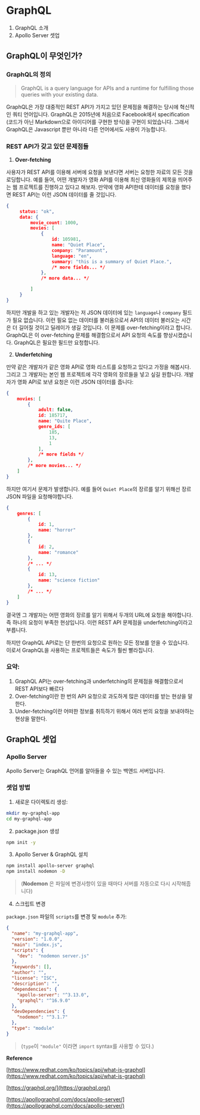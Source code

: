 # GraphQL

1) GraphQL 소개
2) Apollo Server 셋업

## GraphQL이 무엇인가?

### GraphQL의 정의

> GraphQL is a query language for APIs and a runtime for fulfilling those queries with your existing data. 

GraphQL은 가장 대중적인 REST API가 가지고 있던 문제점을 해결하는 당시에 혁신적인 쿼티 언어입니다. GraphQL은 2015년에 처음으로 Facebook에서 specification (코드가 아닌 Markdown으로 아이디어를 구현한 방식)을 구현이 되었습니다. 그래서 GraphQL은 Javascript 뿐만 아니라 다른 언어에서도 사용이 가능합니다. 

### REST API가 갖고 있던 문제점들
 1. **Over-fetching**

   사용자가 REST API를 이용해 서버에 요청을 보낸다면 서버는 요청한 자료의 모든 것을 로딩합니다. 예를 들어, 어떤 개발자가 영화 API를 이용해 최신 영화들의 제목을 띄어주는 웹 프로젝트를 진행하고 있다고 해보자. 만약에 영화 API한테 데이터를 요청을 했다면 REST API는 이런 JSON 데이터를 줄 것입니다. 
   ```JSON
   {
        status: "ok",
        data: {
            movie_count: 1000,
            movies: [
                {
                    id: 105981,
                    name: "Quiet Place",
                    company: "Paramount",
                    language: "en",
                    summary: "this is a summary of Quiet Place.",
                    /* more fields... */
                },
                /* more data... */

            ]
        }
   }
   ```

   하지만 개발을 하고 있는 개발자는 저 JSON 데이터에 있는 `language`나 `company` 필드가 필요 없습니다. 이런 필요 없는 데이터를 불러옴으로서 API의 데이터 불러오는 시간은 더 길어질 것이고 딜레이가 생길 것입니다. 이 문제를 over-fetching이라고 합니다. GraphQL은 이 over-fetching 문제를 해결함으로서 API 요청의 속도를 향상시켰습니다. GraphQL은 필요한 필드만 요청합니다. 

 2. **Underfetching**

만약 같은 개발자가 같은 영화 API로 영화 리스트를 요청하고 있다고 가정을 해봅시다. 그리고 그 개발자는 본인 웹 프로젝트에 각각 영화의 장르들을 넣고 싶길 원합니다. 개발자가 영화 API로 보낸 요청은 이런 JSON 데이터를 줍니다: 

```JSON
{
    movies: [
        {
            adult: false,
            id: 185717,
            name: "Quite Place",
            genre_ids: [
                185, 
                13,
                1
            ],
            /* more fields */
        },
        /* more movies... */
    ]
}
```

하지만 여기서 문제가 발생합니다. 예를 들어 `Quiet Place`의 장르를 알기 위해선 장르 JSON 파일을 요청해야합니다.

```JSON
{
    genres: [
        {
            id: 1,
            name: "horror"
        },
        {
            id: 2,
            name: "romance"
        },
        /* ... */
        {
            id: 13,
            name: "science fiction"
        },
        /* ... */
    ]
}
```

결국엔 그 개발자는 어떤 영화의 장르를 알기 위해서 두개의 URL에 요청을 해야합니다. 즉 하나의 요청이 부족한 현상입니다. 이런 REST API 문제점을 underfetching이라고 부릅니다. 

하지만 GraphQL API로는 단 한번의 요청으로 원하는 모든 정보를 얻을 수 있습니다. 이로서 GraphQL을 사용하는 프로젝트들은 속도가 훨씬 빨라집니다. 

### 요약: 

1. GraphQL API는 over-fetching과 underfetching의 문제점을 해결함으로서 REST API보다 빠르다
2. Over-fetching이란 한 번의 API 요청으로 과도하게 많은 데이터를 받는 현상을 말한다.
3. Under-fetching이란 어떠한 정보를 취득하기 위해서 여러 번의 요청을 보내야하는 현상을 말한다. 

## GraphQL 셋업

### Apollo Server

Apollo Server는 GraphQL 언어를 알아들을 수 있는 백앤드 서버입니다. 

### 셋업 방법

1. 새로운 다이렉토리 생성: 

```bash
mkdir my-graphql-app
cd my-graphql-app
```

2. package.json 생성

```bash
npm init -y
```

3. Apollo Server & GraphQL 설치

```bash
npm install apollo-server graphql
npm install nodemon -D
```

> (**Nodemon** 은 파일에 변경사항이 있을 때마다 서버를 자동으로 다시 시작해줍니다)

4. 스크립트 변경

`package.json` 파일의 `scripts`를 변경 및 `module` 추가: 
```JSON
{
  "name": "my-graphql-app",
  "version": "1.0.0",
  "main": "index.js",
  "scripts": {
    "dev":  "nodemon server.js"
  },
  "keywords": [],
  "author": "",
  "license": "ISC",
  "description": "",
  "dependencies": {
    "apollo-server": "^3.13.0",
    "graphql": "^16.9.0"
  },
  "devDependencies": {
    "nodemon": "^3.1.7"
  }, 
  "type": "module"
}
```

> (`type`이 `"module"` 이라면 `import` syntax를 사용할 수 있다.)

**Reference**

[https://www.redhat.com/ko/topics/api/what-is-graphql](https://www.redhat.com/ko/topics/api/what-is-graphql)

[https://graphql.org/](https://graphql.org/)

[https://apollographql.com/docs/apollo-server/](https://apollographql.com/docs/apollo-server/)